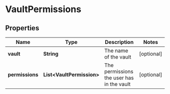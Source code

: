 

# VaultPermissions


## Properties

Name | Type | Description | Notes
------------ | ------------- | ------------- | -------------
**vault** | **String** | The name of the vault |  [optional]
**permissions** | **List&lt;VaultPermission&gt;** | The permissions the user has in the vault |  [optional]



